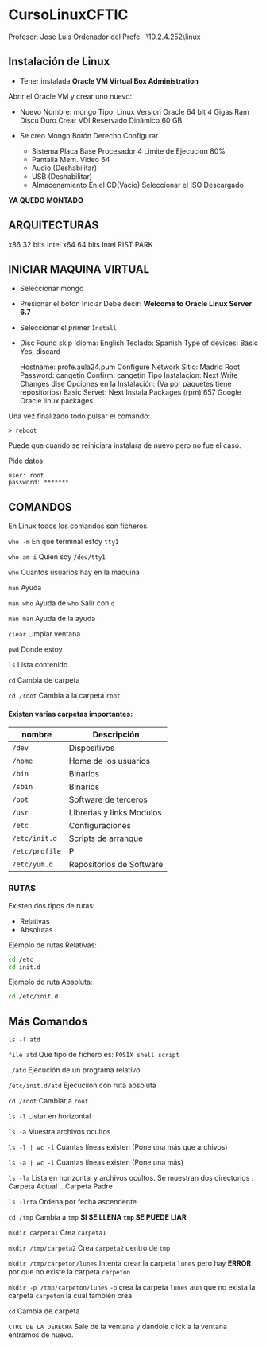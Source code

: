 # CursoLinuxCFTIC

Profesor: Jose Luis
Ordenador del Profe: `\\10.2.4.252\linux

## Instalación de Linux

* Tener instalada **Oracle VM Virtual Box Administration**

Abrir el Oracle VM y crear uno nuevo:

* Nuevo
   Nombre: mongo
   Tipo: Linux
   Version Oracle 64 bit
   4 Gigas Ram
   Discu Duro Crear
   VDI
   Reservado Dinámico
   60 GB
   
* Se creo Mongo
   Botón Derecho Configurar
   * Sistema
      Placa Base
      Procesador 4
      Limite de Ejecución 80%
   * Pantalla 
      Mem. Video 64
   * Audio (Deshabilitar)
   * USB (Deshabilitar)
   * Almacenamiento
      En el CD(Vacio)
        Seleccionar el ISO Descargado
        
**YA QUEDO MONTADO**

## ARQUITECTURAS

x86   32 bits     Intel
x64   64 bits     Intel
RIST
PARK

## INICIAR MAQUINA VIRTUAL

* Seleccionar mongo
* Presionar el botón Iniciar
  Debe decir:
  **Welcome to Oracle Linux Server 6.7**
* Seleccionar el primer `Ìnstall`
* Disc Found
  skip
  Idioma: English
  Teclado: Spanish
  Type of devices: Basic
     Yes, discard
     
  Hostname: profe.aula24.pum
  Configure Network
  Sitio: Madrid
  Root Password: cangetin
  Confirm: cangetin
  Tipo Instalacion: Next
  Write Changes dise
  Opciones en la Instalación: (Va por paquetes tiene repositorios)
  Basic Servet: Next
     Instala Packages (rpm) 657
     Google Oracle linux packages
     
     
 Una vez finalizado todo pulsar el comando:
 
 `> reboot`
 
 Puede que cuando se reiniciara instalara de nuevo pero no fue el caso.
 
 Pide datos:
 
 ```
 user: root
 password: *******
 ```
 
 ## COMANDOS
 
 En Linux todos los comandos son ficheros.
 
 `who -m`   En que terminal estoy `tty1`
 
 `who am i` Quien soy `/dev/tty1`
 
 `who`      Cuantos usuarios hay en la maquina
 
 `man`      Ayuda
 
 `man who`  Ayuda de `who` Salir con `q`
 
 `man man`  Ayuda de la ayuda
 
 `clear`    Limpiar ventana
 
 `pwd`      Donde estoy
 
 `ls`       Lista contenido
 
 `cd`       Cambia de carpeta
 
 `cd /root` Cambia a la carpeta `root`
 
 #### Existen varias carpetas importantes:
 
 nombre | Descripción
 -------|------------
 `/dev` | Dispositivos
 `/home`| Home de los usuarios
 `/bin` | Binarios
 `/sbin`| Binarios
 `/opt` | Software de terceros
 `/usr` | Librerias y links Modulos
 `/etc` | Configuraciones
 `/etc/init.d` | Scripts de arranque
 `/etc/profile` | P
 `/etc/yum.d` | Repositorios de Software
 
 ### RUTAS
 
 Existen dos tipos de rutas:
 
 * Relativas
 * Absolutas
 
 Ejemplo de rutas Relativas:
 ```sh
 cd /etc
 cd init.d
  ```
 
 Ejemplo de ruta Absoluta:
 ```sh
 cd /etc/init.d
  ```
 
 ## Más Comandos
 
 `ls -l atd`
 
 `file atd`     Que tipo de fichero es: `POSIX shell script`
 
 `./atd`        Ejecución de un programa relativo
 
 `/etc/init.d/atd`  Ejecuciíon con ruta absoluta
 
 `cd /root`     Cambiar a `root`
 
 `ls -l`        Listar en horizontal
 
 `ls -a`        Muestra archivos ocultos
 
 `ls -l | wc -l`  Cuantas líneas existen (Pone una más que archivos)
 
 `ls -a | wc -l`  Cuantas líneas existen (Pone una más)
 
 `ls -la`       Lista en horizontal y archivos ocultos.
                Se muestran dos directorios
                .       Carpeta Actual
                ..      Carpeta Padre
                
`ls -lrta`      Ordena por fecha ascendente

`cd /tmp`       Cambia a `tmp`  **SI SE LLENA `tmp` SE PUEDE LIAR**

`mkdir carpeta1`  Crea `carpeta1`

`mkdir /tmp/carpeta2` Crea `carpeta2` dentro de `tmp`

`mkdir /tmp/carpeton/lunes`   Intenta crear la carpeta `lunes` pero hay **ERROR** por que no existe la carpeta `carpeton`

`mkdir -p /tmp/carpeton/lunes`   `-p` crea la carpeta `lunes` aun que no exista la carpeta `carpeton` la cual también crea






                
                
 
 
 
 
 `cd`       Cambia de carpeta
 
 
  
`CTRL DE LA DERECHA`  Sale de la ventana y dandole click a la ventana entramos de nuevo.

  
  


